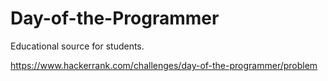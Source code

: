 # Day-of-the-Programmer
Educational source for students.

https://www.hackerrank.com/challenges/day-of-the-programmer/problem
